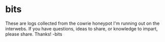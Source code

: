 # bits
These are logs collected from the cowrie honeypot I'm running out on the interwebs.
If you have questions, ideas to share, or knowledge to impart, 
please share.
Thanks!
-bits

